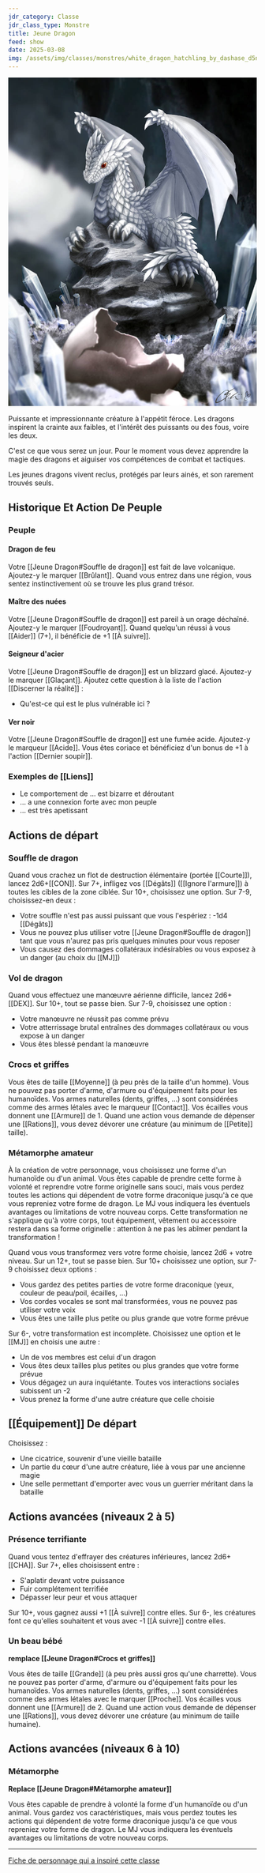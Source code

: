 ```yaml
---
jdr_category: Classe
jdr_class_type: Monstre
title: Jeune Dragon
feed: show
date: 2025-03-08
img: /assets/img/classes/monstres/white_dragon_hatchling_by_dashase_d5nco89-414w-2x.jpg
---
```


![Jeune dragon de glace](/assets/img/classes/monstres/white_dragon_hatchling_by_dashase_d5nco89-414w-2x.jpg)

Puissante et impressionnante créature à l'appétit féroce. Les dragons inspirent la crainte aux faibles, et l'intérêt des puissants ou des fous, voire les deux.

C'est ce que vous serez un jour. Pour le moment vous devez apprendre la magie des dragons et aiguiser vos compétences de combat et tactiques.

Les jeunes dragons vivent reclus, protégés par leurs ainés, et son rarement trouvés seuls.

## Historique Et Action De Peuple

### Peuple

#### Dragon de feu

Votre [[Jeune Dragon#Souffle de dragon]] est fait de lave volcanique. Ajoutez-y le marquer [[Brûlant]]. Quand vous entrez dans une région, vous sentez instinctivement où se trouve les plus grand trésor.

#### Maître des nuées

Votre [[Jeune Dragon#Souffle de dragon]] est pareil à un orage déchaîné. Ajoutez-y le marquer [[Foudroyant]]. Quand quelqu'un réussi à vous [[Aider]] (7+), il bénéficie de +1 [[À suivre]].

#### Seigneur d'acier

Votre [[Jeune Dragon#Souffle de dragon]] est un blizzard glacé. Ajoutez-y le marquer [[Glaçant]]. Ajoutez cette question à la liste de l'action [[Discerner la réalité]] :

- Qu'est-ce qui est le plus vulnérable ici ?

#### Ver noir

Votre [[Jeune Dragon#Souffle de dragon]] est une fumée acide. Ajoutez-y le marqueur [[Acide]]. Vous êtes coriace et bénéficiez d'un bonus de +1 à l'action [[Dernier soupir]].

### Exemples de [[Liens]]

- Le comportement de … est bizarre et déroutant
- … a une connexion forte avec mon peuple
- … est très apetissant

## Actions de départ

### Souffle de dragon

Quand vous crachez un flot de destruction élémentaire (portée [[Courte]]), lancez 2d6+[[CON]]. Sur 7+, infligez vos [[Dégâts]] ([[Ignore l'armure]]) à toutes les cibles de la zone ciblée. Sur 10+, choisissez une option. Sur 7-9, choisissez-en deux :

- Votre souffle n'est pas aussi puissant que vous l'espériez : -1d4 [[Dégâts]]
- Vous ne pouvez plus utiliser votre [[Jeune Dragon#Souffle de dragon]] tant que vous n'aurez pas pris quelques minutes pour vous reposer
- Vous causez des dommages collatéraux indésirables ou vous exposez à un danger (au choix du [[MJ]])

### Vol de dragon

Quand vous effectuez une manœuvre aérienne difficile, lancez 2d6+[[DEX]]. Sur 10+, tout se passe bien. Sur 7-9, choisissez une option :

- Votre manœuvre ne réussit pas comme prévu
- Votre atterrissage brutal entraînes des dommages collatéraux ou vous expose à un danger
- Vous êtes blessé pendant la manœuvre

### Crocs et griffes

Vous êtes de taille [[Moyenne]] (à peu près de la taille d'un homme). Vous ne pouvez pas porter d'arme, d'armure ou d'équipement faits pour les humanoïdes. Vos armes naturelles (dents, griffes, …) sont considérées comme des armes létales avec le marqueur [[Contact]]. Vos écailles vous donnent une [[Armure]] de 1. Quand une action vous demande de dépenser une [[Rations]], vous devez dévorer une créature (au minimum de [[Petite]] taille).

### Métamorphe amateur

À la création de votre personnage, vous choisissez une forme d'un humanoïde ou d'un animal. Vous êtes capable de prendre cette forme à volonté et reprendre votre forme originelle sans souci, mais vous perdez toutes les actions qui dépendent de votre forme draconique jusqu'à ce que vous repreniez votre forme de dragon. Le MJ vous indiquera les éventuels avantages ou limitations de votre nouveau corps. Cette transformation ne s'applique qu'à votre corps, tout équipement, vêtement ou accessoire restera dans sa forme originelle : attention à ne pas les abîmer pendant la transformation !

Quand vous vous transformez vers votre forme choisie, lancez 2d6 + votre niveau. Sur un 12+, tout se passe bien. Sur 10+ choisissez une option, sur 7-9 choisissez deux options :

- Vous gardez des petites parties de votre forme draconique (yeux, couleur de peau/poil, écailles, ...)
- Vos cordes vocales se sont mal transformées, vous ne pouvez pas utiliser votre voix
- Vous êtes une taille plus petite ou plus grande que votre forme prévue

Sur 6-, votre transformation est incomplète. Choisissez une option et le [[MJ]] en choisis une autre :

- Un de vos membres est celui d'un dragon
- Vous êtes deux tailles plus petites ou plus grandes que votre forme prévue
- Vous dégagez un aura inquiétante. Toutes vos interactions sociales subissent un -2
- Vous prenez la forme d'une autre créature que celle choisie

## [[Équipement]] De départ

Choisissez :

- Une cicatrice, souvenir d'une vieille bataille
- Un partie du cœur d'une autre créature, liée à vous par une ancienne magie
- Une selle permettant d'emporter avec vous un guerrier méritant dans la bataille

## Actions avancées (niveaux 2 à 5)

### Présence terrifiante

Quand vous tentez d'effrayer des créatures inférieures, lancez 2d6+[[CHA]]. Sur 7+, elles choisissent entre :

- S'aplatir devant votre puissance
- Fuir complétement terrifiée
- Dépasser leur peur et vous attaquer

Sur 10+, vous gagnez aussi +1 [[À suivre]] contre elles. Sur 6-, les créatures font ce qu'elles souhaitent et vous avec -1 [[À suivre]] contre elles.

### Un beau bébé

__remplace [[Jeune Dragon#Crocs et griffes]]__

Vous êtes de taille [[Grande]] (à peu près aussi gros qu'une charrette). Vous ne pouvez pas porter d'arme, d'armure ou d'équipement faits pour les humanoïdes. Vos armes naturelles (dents, griffes, …) sont considérées comme des armes létales avec le marquer [[Proche]]. Vos écailles vous donnent une [[Armure]] de 2. Quand une action vous demande de dépenser une [[Rations]], vous devez dévorer une créature (au minimum de taille humaine).

## Actions avancées (niveaux 6 à 10)

### Métamorphe

__Replace [[Jeune Dragon#Métamorphe amateur]]__

Vous êtes capable de prendre à volonté la forme d'un humanoïde ou d'un animal. Vous gardez vos caractéristiques, mais vous perdez toutes les actions qui dépendent de votre forme draconique jusqu'à ce que vous repreniez votre forme de dragon. Le MJ vous indiquera les éventuels avantages ou limitations de votre nouveau corps.


---

[Fiche de personnage qui a inspiré cette classe](dungeonWorld_Dragon.pdf)
